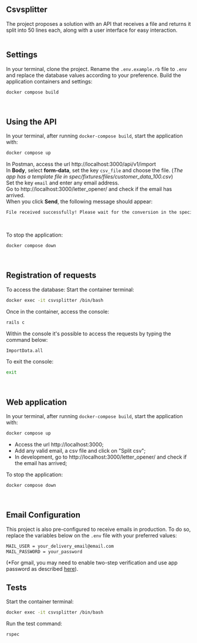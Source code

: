 ## Csvsplitter
The project proposes a solution with an API that receives a file and returns it split into 50 lines each, along with a user interface for easy interaction.<br>
<br>

## Settings
In your terminal, clone the project.
Rename the `.env.example.rb` file to `.env` and replace the database values according to your preference.
Build the application containers and settings:
```sh
docker compose build
```
<br>

## Using the API
In your terminal, after running `docker-compose build`, start the application with:
```sh
docker compose up
```

In Postman, access the url http://localhost:3000/api/v1/import <br>
In **Body**, select **form-data**, set the key `csv_file` and choose the file. (_*The app has a template file in spec/fixtures/files/customer_data_100.csv*_)<br>
Set the key `email` and enter any email address. <br>
Go to http://localhost:3000/letter_opener/ and check if the email has arrived. <br>
When you click **Send**, the following message should appear:
```sh
File received successfully! Please wait for the conversion in the specified email.
```
<br>

To stop the application:
```sh
docker compose down
```
<br>

## Registration of requests
To access the database:
Start the container terminal:
```sh
docker exec -it csvsplitter /bin/bash
```

Once in the container, access the console:
```sh
rails c
```

Within the console it's possible to access the requests by typing the command below:
```sh
ImportData.all
```

To exit the console:
```sh
exit
```

<br>

## Web application
In your terminal, after running `docker-compose build`, start the application with:
```sh
docker compose up
```

- Access the url http://localhost:3000; <br>
- Add any valid email, a csv file and click on "Split csv"; <br>
- In development, go to http://localhost:3000/letter_opener/ and check if the email has arrived; <br>

To stop the application:
```sh
docker compose down
```
<br>

## Email Configuration
This project is also pre-configured to receive emails in production.
To do so, replace the variables below on the `.env` file with your preferred values:

  ```sh
  MAIL_USER = your_delivery_email@email.com
  MAIL_PASSWORD = your_password
  ```

 (*For gmail, you may need to enable two-step verification and use app password as described [here](https://support.google.com/accounts/answer/185833)).


## Tests
Start the container terminal:
```sh
docker exec -it csvsplitter /bin/bash
```

Run the test command:
```sh
rspec
```
<br>
